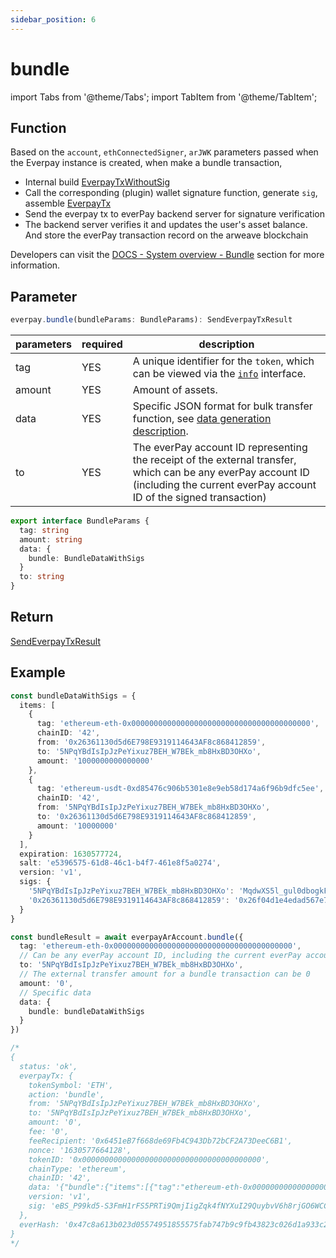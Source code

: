 ```yaml
---
sidebar_position: 6
---
```


# bundle

import Tabs from '@theme/Tabs';
import TabItem from '@theme/TabItem';

## Function

Based on the `account`, `ethConnectedSigner`, `arJWK` parameters passed when the Everpay instance is created, when make a bundle transaction,

* Internal build [EverpayTxWithoutSig](../types#everpaytxwithoutsig)
* Call the corresponding (plugin) wallet signature function, generate `sig`, assemble [EverpayTx](../types#everpaytx)
* Send the everpay tx to everPay backend server for signature verification
* The backend server verifies it and updates the user's asset balance. And store the everPay transaction record on the arweave blockchain

Developers can visit the [DOCS - System overview - Bundle](../../../dive/bundle) section for more information.

## Parameter

```ts
everpay.bundle(bundleParams: BundleParams): SendEverpayTxResult
```

<Tabs>
<TabItem value="field" label="Parameters" default>

|parameters|required|description|
|---|---|---|
|tag| YES| A unique identifier for the `token`, which can be viewed via the [`info`](../basic-api/info.md) interface.|
|amount|YES|Amount of assets.|
|data|YES| Specific JSON format for bulk transfer function, see [data generation description](../../../dive/bundle.md#data-generated-description).|
|to|YES| The everPay account ID representing the receipt of the external transfer, which can be any everPay account ID (including the current everPay account ID of the signed transaction)|

</TabItem>
<TabItem value="type" label="Type">

```ts
export interface BundleParams {
  tag: string
  amount: string
  data: {
    bundle: BundleDataWithSigs
  }
  to: string
}
```

</TabItem>
</Tabs>

## Return

[SendEverpayTxResult](../types#sendeverpaytxresult)

## Example

```ts
const bundleDataWithSigs = {
  items: [
    {
      tag: 'ethereum-eth-0x0000000000000000000000000000000000000000',
      chainID: '42',
      from: '0x26361130d5d6E798E9319114643AF8c868412859',
      to: '5NPqYBdIsIpJzPeYixuz7BEH_W7BEk_mb8HxBD3OHXo',
      amount: '1000000000000000'
    },
    {
      tag: 'ethereum-usdt-0xd85476c906b5301e8e9eb58d174a6f96b9dfc5ee',
      chainID: '42',
      from: '5NPqYBdIsIpJzPeYixuz7BEH_W7BEk_mb8HxBD3OHXo',
      to: '0x26361130d5d6E798E9319114643AF8c868412859',
      amount: '10000000'
    }
  ],
  expiration: 1630577724,
  salt: 'e5396575-61d8-46c1-b4f7-461e8f5a0274',
  version: 'v1',
  sigs: {
    '5NPqYBdIsIpJzPeYixuz7BEH_W7BEk_mb8HxBD3OHXo': 'MqdwXS5l_gul0dbogkFY205TdbhTwxZWT6aoIMIDtW9AiICfzo9nV4l8W_OOwTtr66RlfcGeRZ6mtbnb7ovTLrJDkB97mO9-G_96WUNji80KQJd1Wc-MeEsImG-4rwYjYmWPAY4wwAOYbXFRQt-FEFjn43zFTNW9-zYoLpucspD6hR2wEhwG-ZEtSdi2jTwi6-L1jJKFuLvdi5ixWOy7CUt0_CE6aoOL5sZEOYfvNaNMHU2fM9wTgXlkKbpoecDZYmtWV-YBZ6UakTfis3pMms7jPYdvTw3LQqX4vQpjWjMjrKr7tiEmOMhsfow2KqLAtxZIXd3aTJC6eH9I2ZylnUYW_LAVSFyfLu4F1t885rdqoxb-lzvGKMpEUx_QX6TsAdTbv7RCXvnuYOVRfSCik4xxxjTVKEXcWKvX4ldOYplYpPBxPjLcn9ZgG_6lecDFF3a-WKUR0UhuOz6GeXt7SRa-J1UY0s58A_2xHnC3iZlq7w9w_irOFXSZv68O81sl7_ucOR5u66AdAFS4DaNhv_NoaLEl-agg0ZM--MYiUQvuuhZ0_tGO19PquSrSR44qztITcJHYUfqpCfyXoJaAavGgJ0hcpVh-ElwxLwcAWO0qnYpc4_eJZijyQZmaQBk9285lxpNzXRxxPNeJTO9wYSA2mIroTB8iePdCkl4_4Hc,odtNk97a4PARR0I8g3kQpzlFVmPg-udyjfl81fbTioyP2pEw5tP5A1-FVqR-QFFPskW-j7yAze5usYNWHEir7oVQ9d9bbkcZIDEPqwSTO1JoD1BKXeeBK0xsmiSgxeY7uuRXWdhXREhlmIMsV8ObakEeXdbbxbs89XaZHBuES7boASrRVDXRz_mhMu6u_58OdLeMwR3I1BCH6nphNGVOehA7GOOqEBvtesBset0bNaLCb0JpSg5ZW_0AGLP-XydzE3IPLLx4NQEEJY21y8fChxYM4jntI78l5hojp9NlmS69EXlj0PoMjsbaWaz9WtnZaMAbnaOGAHhv8Y_TNmBI0FHpqHaGPP906Mnrgdm3tl2L40EX-Q6-liNVkB56CmPxXzSesu-4x5LLYxQ-aX3W6Hj7RCDTacxqUJHzOrhJqXSx6Jx0t8CwyfReMgVv4p5t1C3OZ8yYbJ_H3LdkeriVniaC5jQdMyIJ6QBMzr1XdXIw9WuEG2kCIYtvOp2qDuu9o2SY-9W4Yv7VWRDfWO38xxR4ZO65MMAdZxeaZ4w8sK_owH46Wm0XoT3Al-LPypaeijWqlHEu4R8c2ersD3xkDvXC_lNtaQw_qyfI3UEH5fWupY4zhZeDGkvXQh32Fv4CxlZL58iUHv9SvR7p5LgBCC3AVUbn7Sqc4xPUCZMj-Tc',
    '0x26361130d5d6E798E9319114643AF8c868412859': '0x26f04d1e4edad567e795c542820a3c5e8303a49aa490cce8aefc7e689efa6feb2b1c5c6442b56c777731bbc424062c77c3ce85fce0de51aaa17a42f7bb6bf1181c'
  }
}

const bundleResult = await everpayArAccount.bundle({
  tag: 'ethereum-eth-0x0000000000000000000000000000000000000000',
  // Can be any everPay account ID, including the current everPay account ID
  to: '5NPqYBdIsIpJzPeYixuz7BEH_W7BEk_mb8HxBD3OHXo',
  // The external transfer amount for a bundle transaction can be 0
  amount: '0',
  // Specific data
  data: {
    bundle: bundleDataWithSigs
  }
})

/*
{
  status: 'ok',
  everpayTx: {
    tokenSymbol: 'ETH',
    action: 'bundle',
    from: '5NPqYBdIsIpJzPeYixuz7BEH_W7BEk_mb8HxBD3OHXo',
    to: '5NPqYBdIsIpJzPeYixuz7BEH_W7BEk_mb8HxBD3OHXo',
    amount: '0',
    fee: '0',
    feeRecipient: '0x6451eB7f668de69Fb4C943Db72bCF2A73DeeC6B1',
    nonce: '1630577664128',
    tokenID: '0x0000000000000000000000000000000000000000',
    chainType: 'ethereum',
    chainID: '42',
    data: '{"bundle":{"items":[{"tag":"ethereum-eth-0x0000000000000000000000000000000000000000","chainID":"42","from":"0x26361130d5d6E798E9319114643AF8c868412859","to":"5NPqYBdIsIpJzPeYixuz7BEH_W7BEk_mb8HxBD3OHXo","amount":"1000000000000000"},{"tag":"ethereum-usdt-0xd85476c906b5301e8e9eb58d174a6f96b9dfc5ee","chainID":"42","from":"5NPqYBdIsIpJzPeYixuz7BEH_W7BEk_mb8HxBD3OHXo","to":"0x26361130d5d6E798E9319114643AF8c868412859","amount":"10000000"}],"expiration":1630577724,"salt":"c13c2472-4432-4909-860d-c6115d5331f3","version":"v1","sigs":{"5NPqYBdIsIpJzPeYixuz7BEH_W7BEk_mb8HxBD3OHXo":"ny1tlHiRF4NR_0x35jQFoO2pYZVgAgMZqnTba5LevkZ8XHVtX85MdfYtw_kXHnpzBcWqM6JBHSdqOTkYmYd811N71UzWDsEJURuy9NEJu-tr3vrnEsqe_emld8yuyACHXLuSuGa2mrrsRsRgNcrj_Q2XlPP0HgIhpT5stcl79nbaQxmNNEyq2lxPrOuc6Wx91q8QHY5nbA6O84desvHBXdADpOAh2kEY1XjmOjNueWYzQHr7dQt7dpKhBHdOgD0MGzhq4kMdTGlZc5nK7x0lbIb0cfJlKuTVotalotw5U42UaVbfNpdOol7tw2ezlzSOIDlrJcg04g6P7OQk09yCYasVtJt_UBnaXVoMMJYOhE2AQ9Aoc_WwEgEfJFFkkaR79PWyELq--IfL3Laj01Tr4zFxxzV6J3-JVhmQQrk8GW5NHcEjmT7vxoSVZvZI9dH7JdAwxxbiCsFNvuM5hefg_t839qBQeFUTqlX09pFQgvcK7HRdBWPEMENHnbBQO2LJ09oQSd8WKZcQ22H4rOMbFBIQ_f68XQfjvAeVFn2B4kAzvIUWDDuLacahavQB9stDRgBDbgFN5hGV1oQ5eeU0v2pt4fzFJEg2ONk9tHrzaksnIB-cKNeBLMOXVyx2Jx97onAfImOdD9ZfyrYgTbpahZ7YzSBgDCpsWIEB1q5v1CU,odtNk97a4PARR0I8g3kQpzlFVmPg-udyjfl81fbTioyP2pEw5tP5A1-FVqR-QFFPskW-j7yAze5usYNWHEir7oVQ9d9bbkcZIDEPqwSTO1JoD1BKXeeBK0xsmiSgxeY7uuRXWdhXREhlmIMsV8ObakEeXdbbxbs89XaZHBuES7boASrRVDXRz_mhMu6u_58OdLeMwR3I1BCH6nphNGVOehA7GOOqEBvtesBset0bNaLCb0JpSg5ZW_0AGLP-XydzE3IPLLx4NQEEJY21y8fChxYM4jntI78l5hojp9NlmS69EXlj0PoMjsbaWaz9WtnZaMAbnaOGAHhv8Y_TNmBI0FHpqHaGPP906Mnrgdm3tl2L40EX-Q6-liNVkB56CmPxXzSesu-4x5LLYxQ-aX3W6Hj7RCDTacxqUJHzOrhJqXSx6Jx0t8CwyfReMgVv4p5t1C3OZ8yYbJ_H3LdkeriVniaC5jQdMyIJ6QBMzr1XdXIw9WuEG2kCIYtvOp2qDuu9o2SY-9W4Yv7VWRDfWO38xxR4ZO65MMAdZxeaZ4w8sK_owH46Wm0XoT3Al-LPypaeijWqlHEu4R8c2ersD3xkDvXC_lNtaQw_qyfI3UEH5fWupY4zhZeDGkvXQh32Fv4CxlZL58iUHv9SvR7p5LgBCC3AVUbn7Sqc4xPUCZMj-Tc","0x26361130d5d6E798E9319114643AF8c868412859":"0x1dc2501fe36114f646047068e698dd813e9b90dd3459a73378999f8fb612e66314b0f759c2713740ad0cbfa2feabe97f9ff61de2e7d2071cd3aa9525056af5f31c"}}}',
    version: 'v1',
    sig: 'eBS_P99kd5-S3FmH1rFS5PRTi9QmjIigZqk4fNYXuI29QuybvV6h8rjGO6WCCgi9GD4V_NSEL-RL5Zv_X0OWhUPK4WhOx-8yYcd1L3Gaa56MQExE2RHESiG1psAQej0t27m_8ZIuWvX9AXpTk2v0W0SLK3spsn7brffjs2KiNhEm3WEfH9xeNDsm0uBGWqY0b1tQz1Ez5dUNjocTniDIw8UofGzS4Re0QRVDRAYL7SSfip3bs3yy0f7DwETY7dZonbKNoGbk3pDIL_tbodp2iA1Ypak7LcMjdqFKJY01lbOOOpRLx5dBNHIJySXLblFJJDPC5Q7Z9ND-nW3sOZ2UfR0jQSaReK955qhoolL3URlAOFIm6bdc7OGKyyLPF3ybJKHmVtVHBoCeyDj8toRpD5AsPV2-spIjvKi_YxD3QlIjK7YuLsflNJfmbkTyipvCk5IAiMZHu1S2ZRvJ07EvR7q3CrfOm6pKFOJsCyOebfmhuf4CBSmbSKPkXyWl_qzEDSyjfR0rS5iBQk4MZYR5VXC6lK621_fA5qLfZQ3sxJy0wUOJmO_06IoaLmqj_4fq-8pc0GQDiK_GXep2aLi5DvFJttng-uTagmvYCAfLHLGPVFsaCkZ-SCtyGn_3aqzuCWyID88uPGLlXTIonWElQK3lp5XLkPxFiNqodPe-zjs,odtNk97a4PARR0I8g3kQpzlFVmPg-udyjfl81fbTioyP2pEw5tP5A1-FVqR-QFFPskW-j7yAze5usYNWHEir7oVQ9d9bbkcZIDEPqwSTO1JoD1BKXeeBK0xsmiSgxeY7uuRXWdhXREhlmIMsV8ObakEeXdbbxbs89XaZHBuES7boASrRVDXRz_mhMu6u_58OdLeMwR3I1BCH6nphNGVOehA7GOOqEBvtesBset0bNaLCb0JpSg5ZW_0AGLP-XydzE3IPLLx4NQEEJY21y8fChxYM4jntI78l5hojp9NlmS69EXlj0PoMjsbaWaz9WtnZaMAbnaOGAHhv8Y_TNmBI0FHpqHaGPP906Mnrgdm3tl2L40EX-Q6-liNVkB56CmPxXzSesu-4x5LLYxQ-aX3W6Hj7RCDTacxqUJHzOrhJqXSx6Jx0t8CwyfReMgVv4p5t1C3OZ8yYbJ_H3LdkeriVniaC5jQdMyIJ6QBMzr1XdXIw9WuEG2kCIYtvOp2qDuu9o2SY-9W4Yv7VWRDfWO38xxR4ZO65MMAdZxeaZ4w8sK_owH46Wm0XoT3Al-LPypaeijWqlHEu4R8c2ersD3xkDvXC_lNtaQw_qyfI3UEH5fWupY4zhZeDGkvXQh32Fv4CxlZL58iUHv9SvR7p5LgBCC3AVUbn7Sqc4xPUCZMj-Tc'
  },
  everHash: '0x47c8a613b023d05574951855575fab747b9c9fb43823c026d1a933c2f7cfb6f5'
}
*/

```
